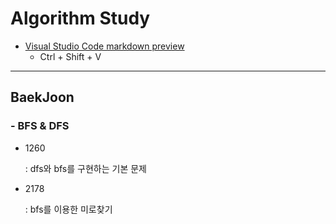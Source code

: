 # Algorithm Study

- [Visual Studio Code markdown preview](https://code.visualstudio.com/docs/languages/markdown)
    - Ctrl + Shift + V


- - -
## BaekJoon

### - BFS & DFS
- 1260

  : dfs와 bfs를 구현하는 기본 문제

- 2178

  : bfs를 이용한 미로찾기